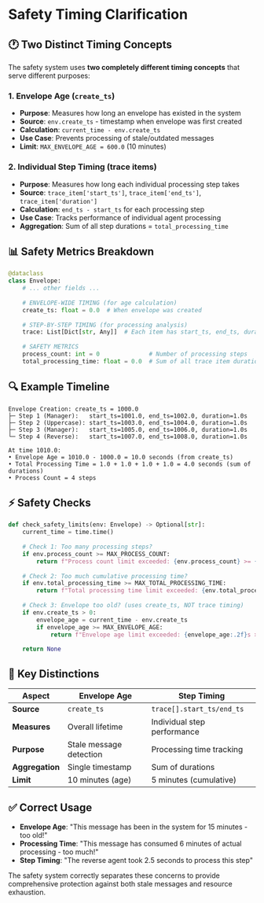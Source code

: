 # Safety Timing Clarification

## 🕐 Two Distinct Timing Concepts

The safety system uses **two completely different timing concepts** that serve different purposes:

### 1. **Envelope Age** (`create_ts`)
- **Purpose**: Measures how long an envelope has existed in the system
- **Source**: `env.create_ts` - timestamp when envelope was first created
- **Calculation**: `current_time - env.create_ts`
- **Use Case**: Prevents processing of stale/outdated messages
- **Limit**: `MAX_ENVELOPE_AGE = 600.0` (10 minutes)

### 2. **Individual Step Timing** (trace items)
- **Purpose**: Measures how long each individual processing step takes
- **Source**: `trace_item['start_ts']`, `trace_item['end_ts']`, `trace_item['duration']`
- **Calculation**: `end_ts - start_ts` for each processing step
- **Use Case**: Tracks performance of individual agent processing
- **Aggregation**: Sum of all step durations = `total_processing_time`

## 📊 Safety Metrics Breakdown

```python
@dataclass
class Envelope:
    # ... other fields ...
    
    # ENVELOPE-WIDE TIMING (for age calculation)
    create_ts: float = 0.0  # When envelope was created
    
    # STEP-BY-STEP TIMING (for processing analysis)
    trace: List[Dict[str, Any]]  # Each item has start_ts, end_ts, duration
    
    # SAFETY METRICS
    process_count: int = 0              # Number of processing steps
    total_processing_time: float = 0.0  # Sum of all trace item durations
```

## 🔍 Example Timeline

```
Envelope Creation: create_ts = 1000.0
├─ Step 1 (Manager):   start_ts=1001.0, end_ts=1002.0, duration=1.0s
├─ Step 2 (Uppercase): start_ts=1003.0, end_ts=1004.0, duration=1.0s  
├─ Step 3 (Manager):   start_ts=1005.0, end_ts=1006.0, duration=1.0s
└─ Step 4 (Reverse):   start_ts=1007.0, end_ts=1008.0, duration=1.0s

At time 1010.0:
• Envelope Age = 1010.0 - 1000.0 = 10.0 seconds (from create_ts)
• Total Processing Time = 1.0 + 1.0 + 1.0 + 1.0 = 4.0 seconds (sum of durations)
• Process Count = 4 steps
```

## ⚡ Safety Checks

```python
def check_safety_limits(env: Envelope) -> Optional[str]:
    current_time = time.time()
    
    # Check 1: Too many processing steps?
    if env.process_count >= MAX_PROCESS_COUNT:
        return f"Process count limit exceeded: {env.process_count} >= {MAX_PROCESS_COUNT}"
    
    # Check 2: Too much cumulative processing time?
    if env.total_processing_time >= MAX_TOTAL_PROCESSING_TIME:
        return f"Total processing time limit exceeded: {env.total_processing_time:.2f}s >= {MAX_TOTAL_PROCESSING_TIME}s"
    
    # Check 3: Envelope too old? (uses create_ts, NOT trace timing)
    if env.create_ts > 0:
        envelope_age = current_time - env.create_ts
        if envelope_age >= MAX_ENVELOPE_AGE:
            return f"Envelope age limit exceeded: {envelope_age:.2f}s >= {MAX_ENVELOPE_AGE}s"
    
    return None
```

## 🎯 Key Distinctions

| Aspect | Envelope Age | Step Timing |
|--------|-------------|-------------|
| **Source** | `create_ts` | `trace[].start_ts/end_ts` |
| **Measures** | Overall lifetime | Individual step performance |
| **Purpose** | Stale message detection | Processing time tracking |
| **Aggregation** | Single timestamp | Sum of durations |
| **Limit** | 10 minutes (age) | 5 minutes (cumulative) |

## ✅ Correct Usage

- **Envelope Age**: "This message has been in the system for 15 minutes - too old!"
- **Processing Time**: "This message has consumed 6 minutes of actual processing - too much!"
- **Step Timing**: "The reverse agent took 2.5 seconds to process this step"

The safety system correctly separates these concerns to provide comprehensive protection against both stale messages and resource exhaustion.
